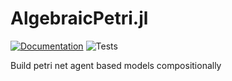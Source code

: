 # AlgebraicPetri.jl

[![Documentation](https://github.com/AlgebraicJulia/AlgebraicPetri.jl/workflows/Documentation/badge.svg)](https://AlgebraicJulia.github.io/AlgebraicPetri.jl/stable/)
![Tests](https://github.com/AlgebraicJulia/AlgebraicPetri.jl/workflows/Tests/badge.svg)

Build petri net agent based models compositionally
